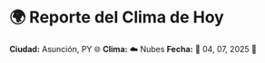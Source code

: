# 🌍 Reporte del Clima de Hoy

**Ciudad:** Asunción, PY 🌐
**Clima:** ☁️ Nubes
**Fecha:** 📅 04, 07, 2025 🚀
